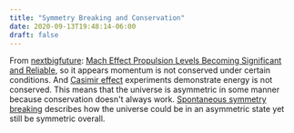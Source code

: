 ```yaml
---
title: "Symmetry Breaking and Conservation"
date: 2020-09-13T19:48:14-06:00
draft: false
---
```


From [nextbigfuture](http://www.nextbigfuture.com/): [Mach Effect Propulsion Levels Becoming Significant and Reliable](https://www.nextbigfuture.com/2020/09/mach-effect-propulsion-levels-becoming-significant-and-reliable.html), so it appears momentum is not conserved under certain conditions. And [Casimir effect](https://en.wikipedia.org/wiki/Casimir_effect) experiments demonstrate energy is not conserved. This means that the universe is asymmetric in some manner because conservation doesn't always work. [Spontaneous symmetry breaking](https://en.wikipedia.org/wiki/Spontaneous_symmetry_breaking) describes how the universe could be in an asymmetric state yet still be symmetric overall.
